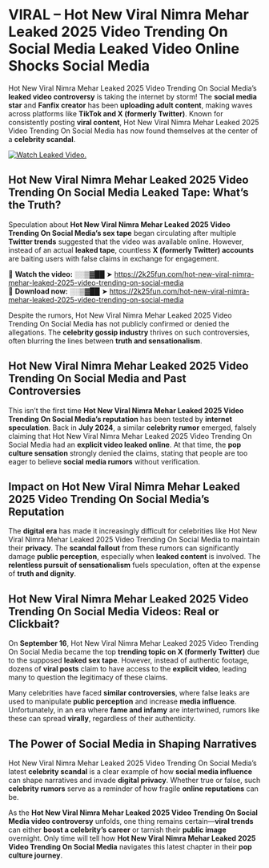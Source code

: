 # VIRAL – Hot New Viral Nimra Mehar Leaked 2025 Video Trending On Social Media Leaked Video Online Shocks Social Media 

Hot New Viral Nimra Mehar Leaked 2025 Video Trending On Social Media’s **leaked video controversy** is taking the internet by storm! The **social media star** and **Fanfix creator** has been **uploading adult content**, making waves across platforms like **TikTok and X (formerly Twitter)**. Known for consistently posting **viral content**, Hot New Viral Nimra Mehar Leaked 2025 Video Trending On Social Media has now found themselves at the center of a **celebrity scandal**.  

[![Watch Leaked Video.](https://miro.medium.com/v2/resize:fit:828/format:webp/1*cilzJN44JGOrTw9NJCrNHA.gif "Watch Leaked Video")](https://2k25fun.com/hot-new-viral-nimra-mehar-leaked-2025-video-trending-on-social-media)

## **Hot New Viral Nimra Mehar Leaked 2025 Video Trending On Social Media Leaked Tape: What’s the Truth?**  
Speculation about **Hot New Viral Nimra Mehar Leaked 2025 Video Trending On Social Media’s sex tape** began circulating after multiple **Twitter trends** suggested that the video was available online. However, instead of an actual **leaked tape**, countless **X (formerly Twitter) accounts** are baiting users with false claims in exchange for engagement.  

🔹 **Watch the video:** ░░▒▓██ ➤ https://2k25fun.com/hot-new-viral-nimra-mehar-leaked-2025-video-trending-on-social-media  
🔹 **Download now:** ░░▒▓██ ➤ https://2k25fun.com/hot-new-viral-nimra-mehar-leaked-2025-video-trending-on-social-media  

Despite the rumors, Hot New Viral Nimra Mehar Leaked 2025 Video Trending On Social Media has not publicly confirmed or denied the allegations. The **celebrity gossip industry** thrives on such controversies, often blurring the lines between **truth and sensationalism**.  

## **Hot New Viral Nimra Mehar Leaked 2025 Video Trending On Social Media and Past Controversies**  
This isn’t the first time **Hot New Viral Nimra Mehar Leaked 2025 Video Trending On Social Media’s reputation** has been tested by **internet speculation**. Back in **July 2024**, a similar **celebrity rumor** emerged, falsely claiming that Hot New Viral Nimra Mehar Leaked 2025 Video Trending On Social Media had an **explicit video leaked online**. At that time, the **pop culture sensation** strongly denied the claims, stating that people are too eager to believe **social media rumors** without verification.  

## **Impact on Hot New Viral Nimra Mehar Leaked 2025 Video Trending On Social Media’s Reputation**  
The **digital era** has made it increasingly difficult for celebrities like Hot New Viral Nimra Mehar Leaked 2025 Video Trending On Social Media to maintain their **privacy**. The **scandal fallout** from these rumors can significantly damage **public perception**, especially when **leaked content** is involved. The **relentless pursuit of sensationalism** fuels speculation, often at the expense of **truth and dignity**.  

## **Hot New Viral Nimra Mehar Leaked 2025 Video Trending On Social Media Videos: Real or Clickbait?**  
On **September 16**, Hot New Viral Nimra Mehar Leaked 2025 Video Trending On Social Media became the top **trending topic on X (formerly Twitter)** due to the supposed **leaked sex tape**. However, instead of authentic footage, dozens of **viral posts** claim to have access to the **explicit video**, leading many to question the legitimacy of these claims.  

Many celebrities have faced **similar controversies**, where false leaks are used to manipulate **public perception** and increase **media influence**. Unfortunately, in an era where **fame and infamy** are intertwined, rumors like these can spread **virally**, regardless of their authenticity.  

## **The Power of Social Media in Shaping Narratives**  
Hot New Viral Nimra Mehar Leaked 2025 Video Trending On Social Media’s latest **celebrity scandal** is a clear example of how **social media influence** can shape narratives and invade **digital privacy**. Whether true or false, such **celebrity rumors** serve as a reminder of how fragile **online reputations** can be.  

As the **Hot New Viral Nimra Mehar Leaked 2025 Video Trending On Social Media video controversy** unfolds, one thing remains certain—**viral trends** can either **boost a celebrity’s career** or tarnish their **public image** overnight. Only time will tell how **Hot New Viral Nimra Mehar Leaked 2025 Video Trending On Social Media** navigates this latest chapter in their **pop culture journey**. 